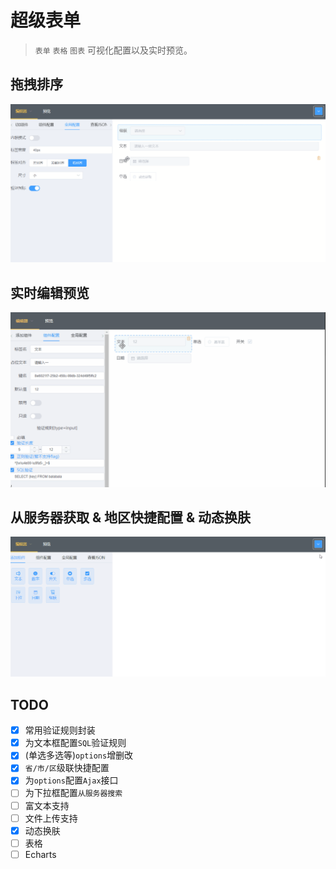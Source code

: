 # 超级表单

> `表单` `表格` `图表` 可视化配置以及实时预览。

## 拖拽排序
 ![draggable](./src/gifs/drag.gif)
## 实时编辑预览
 ![editable](./src/gifs/live.gif)
## 从服务器获取 & 地区快捷配置 & 动态换肤
 ![ajax](./src/gifs/ajax.gif)

## TODO
- [x] 常用验证规则封装
- [x] 为文本框配置`SQL`验证规则
- [x] (单选多选等)`options`增删改
- [x] `省/市/区`级联快捷配置
- [x] 为`options`配置`Ajax`接口
- [ ] 为下拉框配置`从服务器搜索`
- [ ] 富文本支持
- [ ] 文件上传支持
- [x] 动态换肤
- [ ] 表格
- [ ] Echarts
<!-- - [ ] 为options集成 `默认值` 功能 -->
<!-- - [ ] 允许添加多条`RegExp`, `SQL`验证规则 -->
